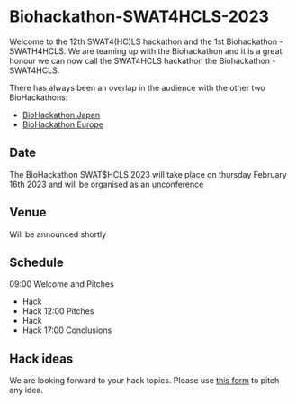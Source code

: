 # Biohackathon-SWAT4HCLS-2023

Welcome to the 12th SWAT4(HC)LS hackathon and the 1st Biohackathon - SWATH4HCLS. We are teaming up with the Biohackathon and it is a great honour we can now call
the SWAT4HCLS hackathon the Biohackathon - SWAT4HCLS.

There has always been an overlap in the audience with the other two BioHackathons: 

* [BioHackathon Japan](http://biohackathon.org)
* [BioHackathon Europe](https://biohackathon-europe.org/)

## Date
The BioHackathon SWAT$HCLS 2023 will take place on thursday February 16th 2023 and will be organised as an [unconference](https://en.wikipedia.org/wiki/Unconference)

## Venue
Will be announced shortly

## Schedule
09:00 Welcome and Pitches
  *   Hack
  *  Hack
12:00 Pitches
  *  Hack
  *   Hack
17:00 Conclusions
  

## Hack ideas
We are looking forward to your hack topics. Please use [this form](https://github.com/SWAT4HCLS/Biohackathon-SWAT4HCLS-2023/issues/new?assignees=andrawaag&labels=2023%2Cpitch&template=pitch_2023.yml&title=%5BPitch%5D%3A+) 
to pitch any idea. 
